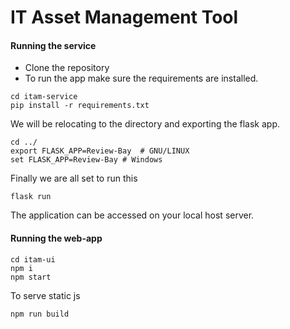 # IT Asset Management Tool

#### Running the service
* Clone the repository
* To run the app make sure the requirements are installed.
```
cd itam-service
pip install -r requirements.txt
```
We will be relocating to the directory and exporting the flask app.
```
cd ../
export FLASK_APP=Review-Bay  # GNU/LINUX
set FLASK_APP=Review-Bay # Windows
```
Finally we are all set to run this
```
flask run
```
The application can be accessed on your local host server.

#### Running the web-app
```
cd itam-ui
npm i
npm start
```
To serve static js
```
npm run build
```
